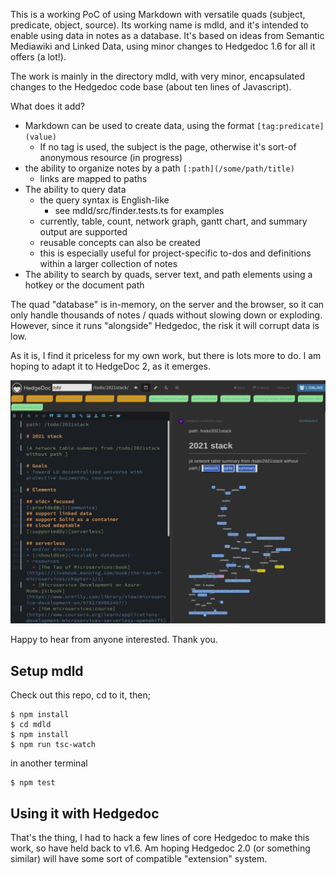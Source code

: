 
This is a working PoC of using Markdown with versatile quads (subject, predicate, object, source).
Its working name is mdld,
and it's intended to enable using data in notes as a database.
It's based on ideas from Semantic Mediawiki and Linked Data, 
using minor changes to Hedgedoc 1.6 for all it offers (a lot!).

The work is mainly in the directory mdld, with very minor, 
encapsulated changes to the Hedgedoc code base (about ten lines of Javascript).

What does it add?

* Markdown can be used to create data, using the format `[tag:predicate](value)`
  * If no tag is used, the subject is the page, otherwise it's sort-of anonymous resource (in progress)
* the ability to organize notes by a path `[:path](/some/path/title)`
  * links are mapped to paths
* The ability to query data 
  * the query syntax is English-like
    * see mdld/src/finder.tests.ts for examples
  * currently, table, count, network graph, gantt chart, and summary output are supported
  * reusable concepts can also be created
  * this is especially useful for project-specific to-dos and definitions within a larger collection of notes
* The ability to search by quads, server text, and path elements using a hotkey or the document path

The quad "database" is in-memory, on the server and the browser, 
so it can only handle thousands of notes / quads without slowing down or exploding.
However, since it runs "alongside" Hedgedoc, the risk it will corrupt data is low.

As it is, I find it priceless for my own work, but there is lots more to do. 
I am hoping to adapt it to HedgeDoc 2, as it emerges.

![Screenshot](Screenshot.png)

Happy to hear from anyone interested. 
Thank you.

## Setup mdld

Check out this repo, cd to it, then;
```
$ npm install
$ cd mdld
$ npm install
$ npm run tsc-watch
```
in another terminal
```
$ npm test
```


## Using it with Hedgedoc

That's the thing, I had to hack a few lines of core Hedgedoc to make this work, so have held back to v1.6. Am hoping Hedgedoc 2.0 (or something similar) will have some sort of compatible "extension" system.
